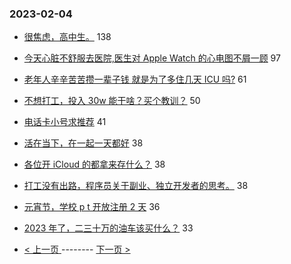### 2023-02-04 
- [很焦虑，高中生。](https://www.v2ex.com/t/913073) 138
- [今天心脏不舒服去医院,医生对 Apple Watch 的心电图不屑一顾](https://www.v2ex.com/t/913069) 97
- [老年人辛辛苦苦攒一辈子钱 就是为了多住几天 ICU 吗?](https://www.v2ex.com/t/913080) 61
- [不想打工，投入 30w 能干啥？买个教训？](https://www.v2ex.com/t/913106) 50
- [电话卡小号求推荐](https://www.v2ex.com/t/913135) 41
- [活在当下，在一起一天都好](https://www.v2ex.com/t/913070) 38
- [各位开 iCloud 的都拿来存什么？](https://www.v2ex.com/t/913094) 38
- [打工没有出路，程序员关于副业、独立开发者的思考。](https://www.v2ex.com/t/913117) 38
- [元宵节，学校 p t 开放注册 2 天](https://www.v2ex.com/t/913044) 36
- [2023 年了，二三十万的油车该买什么？](https://www.v2ex.com/t/913047) 33 

- [ < 上一页 ](https://github.com/able8/v2ex-hot-record/blob/master/2023-02-03.md) -------- [ 下一页 > ](https://github.com/able8/v2ex-hot-record/blob/master/2023-02-05.md)